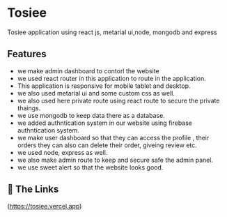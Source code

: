 # Tosiee

 Tosiee application using react js, metarial ui,node, mongodb and express

## Features
- we make admin dashboard to contorl the website 
- we used react router in this application to route in the application.
- This application is responsive for mobile tablet and desktop.
- we also used metarial ui and some custom css as well.
- we also used here private route using react route to secure the private thaings.
- we use mongodb to keep data there as a database.
- we added authntication system in our website using firebase authntication system.
- we make user dashboard so that they can access the profile , their orders they can also can delete their order,  giveing review etc.
- we used node, express as well.
- we also make admin route to keep and secure safe the admin panel.
- we use sweet alert so that the website looks good.

## 🔗 The Links
(https://tosiee.vercel.app)